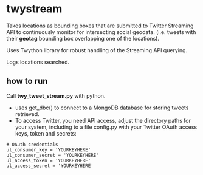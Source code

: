 # twystream

Takes locations as bounding boxes that are submitted to Twitter Streaming API to continuously monitor for intersecting social geodata. (i.e. tweets with their **geotag** bounding box overlapping one of the locations).

Uses Twython library for robust handling of the Streaming API querying.

Logs locations searched.

## how to run
Call **twy_tweet_stream.py** with python. 
- uses get_dbc()  to connect to a MongoDB database for storing tweets retrieved.
- To access Twitter, you need API access, adjust the directory paths for your system, including to a file config.py with your Twitter OAuth access keys, token and secrets:

```
# OAuth credentials 
ul_consumer_key = 'YOURKEYHERE'
ul_consumer_secret = 'YOURKEYHERE'
ul_access_token = 'YOURKEYHERE'
ul_access_secret = 'YOURKEYHERE'
```


